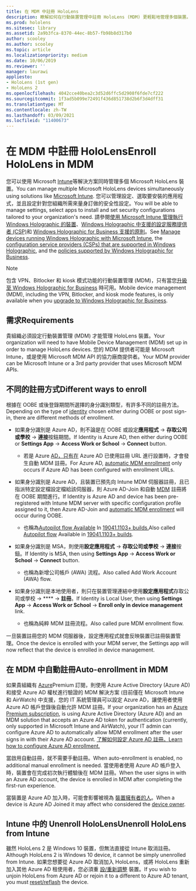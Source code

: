 ```yaml
---
title: 在 MDM 中註冊 HoloLens
description: 瞭解如何在行動裝置管理中註冊 HoloLens (MDM) 更輕鬆地管理多個裝置。
ms.prod: hololens
ms.sitesec: library
ms.assetid: 2a9b3fca-8370-44ec-8b57-fb98b8d317b0
author: scooley
ms.author: scooley
ms.topic: article
ms.localizationpriority: medium
ms.date: 10/06/2019
ms.reviewer: ''
manager: laurawi
appliesto:
- HoloLens (1st gen)
- HoloLens 2
ms.openlocfilehash: 4042cce40bea2c3d52d6ffc5d2908f6fde7cf222
ms.sourcegitcommit: 1f3ad5b099e72491f436d851738d2b6f3d4dff31
ms.translationtype: MT
ms.contentlocale: zh-TW
ms.lasthandoff: 03/09/2021
ms.locfileid: "11400673"
---
```

# <a name="enroll-hololens-in-mdm"></a><span data-ttu-id="e4e21-103">在 MDM 中註冊 HoloLens</span><span class="sxs-lookup"><span data-stu-id="e4e21-103">Enroll HoloLens in MDM</span></span>

<span data-ttu-id="e4e21-104">您可以使用 Microsoft [Intune](https://docs.microsoft.com/intune/windows-holographic-for-business)等解決方案同時管理多個 Microsoft HoloLens 裝置。</span><span class="sxs-lookup"><span data-stu-id="e4e21-104">You can manage multiple Microsoft HoloLens devices simultaneously using solutions like [Microsoft Intune](https://docs.microsoft.com/intune/windows-holographic-for-business).</span></span> <span data-ttu-id="e4e21-105">您可以管理設定、選取要安裝的應用程式，並且設定針對您組織所需來量身訂做的安全性設定。</span><span class="sxs-lookup"><span data-stu-id="e4e21-105">You will be able to manage settings, select apps to install and set security configurations tailored to your organization's need.</span></span> <span data-ttu-id="e4e21-106">請參閱[使用 Microsoft Intune 管理執行 Windows Holographic 的裝置](https://docs.microsoft.com/intune/windows-holographic-for-business)、[Windows Holographic 中支援的設定服務提供者 (CSP)](https://msdn.microsoft.com/windows/hardware/commercialize/customize/mdm/configuration-service-provider-reference#hololens)和 [Windows Holographic for Business 支援的原則](https://msdn.microsoft.com/windows/hardware/commercialize/customize/mdm/policy-configuration-service-provider#hololenspolicies)。</span><span class="sxs-lookup"><span data-stu-id="e4e21-106">See [Manage devices running Windows Holographic with Microsoft Intune](https://docs.microsoft.com/intune/windows-holographic-for-business), the [configuration service providers (CSPs) that are supported in Windows Holographic](https://msdn.microsoft.com/windows/hardware/commercialize/customize/mdm/configuration-service-provider-reference#hololens), and the [policies supported by Windows Holographic for Business](https://msdn.microsoft.com/windows/hardware/commercialize/customize/mdm/policy-configuration-service-provider#hololenspolicies).</span></span>

> [!NOTE]
> <span data-ttu-id="e4e21-107">包含 VPN、Bitlocker 和 kiosk 模式功能的行動裝置管理 (MDM)，只有當您[升級至 Windows Holographic for Business](hololens1-upgrade-enterprise.md) 時可用。</span><span class="sxs-lookup"><span data-stu-id="e4e21-107">Mobile device management (MDM), including the VPN, Bitlocker, and kiosk mode features, is only available when you [upgrade to Windows Holographic for Business](hololens1-upgrade-enterprise.md).</span></span>

## <a name="requirements"></a><span data-ttu-id="e4e21-108">需求</span><span class="sxs-lookup"><span data-stu-id="e4e21-108">Requirements</span></span>

 <span data-ttu-id="e4e21-109">貴組織必須設定行動裝置管理 (MDM) 才能管理 HoloLens 裝置。</span><span class="sxs-lookup"><span data-stu-id="e4e21-109">Your organization will need to have Mobile Device Management (MDM) set up in order to manage HoloLens devices.</span></span> <span data-ttu-id="e4e21-110">您的 MDM 提供者可能是 Microsoft Intune，或是使用 Microsoft MDM API 的協力廠商提供者。</span><span class="sxs-lookup"><span data-stu-id="e4e21-110">Your MDM provider can be Microsoft Intune or a 3rd party provider that uses Microsoft MDM APIs.</span></span>
 
## <a name="different-ways-to-enroll"></a><span data-ttu-id="e4e21-111">不同的註冊方式</span><span class="sxs-lookup"><span data-stu-id="e4e21-111">Different ways to enroll</span></span>

<span data-ttu-id="e4e21-112">根據在 OOBE 或後登錄期間所選擇的身分識別類型，有許多不同的註冊方法。 [](hololens-identity.md)</span><span class="sxs-lookup"><span data-stu-id="e4e21-112">Depending on the type of [identity](hololens-identity.md) chosen either during OOBE or post sign-in, there are different methods of enrollment.</span></span>

- <span data-ttu-id="e4e21-113">如果身分識別是 Azure AD，則不論是在 OOBE 或設定**應用程式**  ->  **存取公司或學校**  ->  **連接**按鈕期間。</span><span class="sxs-lookup"><span data-stu-id="e4e21-113">If Identity is Azure AD, then either during OOBE or **Settings App** -> **Access Work or School** -> **Connect** button.</span></span>
    - <span data-ttu-id="e4e21-114">若是 Azure [AD，只有在](hololens-enroll-mdm.md#auto-enrollment-in-mdm) Azure AD 已使用註冊 URL 進行設置時，才會發生自動 MDM 註冊。</span><span class="sxs-lookup"><span data-stu-id="e4e21-114">For Azure AD, [automatic MDM enrollment](hololens-enroll-mdm.md#auto-enrollment-in-mdm) only occurs if Azure AD has been configured with enrollment URLs.</span></span> 
     
- <span data-ttu-id="e4e21-115">如果身分識別是 Azure AD，且裝置已預先向 Intune MDM 伺服器註冊，且已指派特定設定檔設定檔給該伺服器，則 Azure AD-Join 和自動 [MDM](hololens-enroll-mdm.md#auto-enrollment-in-mdm) 註冊將在 OOBE 期間進行。</span><span class="sxs-lookup"><span data-stu-id="e4e21-115">If Identity is Azure AD and device has been pre-registered with Intune MDM server with specific configuration profile assigned to it, then Azure AD-Join and [automatic MDM enrollment](hololens-enroll-mdm.md#auto-enrollment-in-mdm) will occur during OOBE.</span></span>
    - <span data-ttu-id="e4e21-116">也稱為[Autopilot flow Available](hololens2-autopilot.md) In [19041.1103+ builds.](hololens-release-notes.md#windows-holographic-version-2004)</span><span class="sxs-lookup"><span data-stu-id="e4e21-116">Also called [Autopilot flow](hololens2-autopilot.md) Available in [19041.1103+ builds](hololens-release-notes.md#windows-holographic-version-2004).</span></span>
    

- <span data-ttu-id="e4e21-117">如果身分識別是 MSA，則使用**設定應用程式**  ->  **存取公司或學校**  ->  **連接**按鈕。</span><span class="sxs-lookup"><span data-stu-id="e4e21-117">If Identity is MSA, then using **Settings App** -> **Access Work or School** -> **Connect** button.</span></span>
    - <span data-ttu-id="e4e21-118">也稱為新增公司帳戶 (AWA) 流程。</span><span class="sxs-lookup"><span data-stu-id="e4e21-118">Also called Add Work Account (AWA) flow.</span></span>
- <span data-ttu-id="e4e21-119">如果身分識別是本地使用者，則只在裝置管理連結中使用**設定應用程式**存取公司或學校  ->  \*\*\*\*  ->  **註冊**。</span><span class="sxs-lookup"><span data-stu-id="e4e21-119">If Identity is Local User, then using **Settings App** -> **Access Work or School** -> **Enroll only in device management** link.</span></span>
    - <span data-ttu-id="e4e21-120">也稱為純粹 MDM 註冊流程。</span><span class="sxs-lookup"><span data-stu-id="e4e21-120">Also called pure MDM enrollment flow.</span></span>

<span data-ttu-id="e4e21-121">一旦裝置註冊您的 MDM 伺服器後，設定應用程式就會反映裝置已註冊裝置管理。</span><span class="sxs-lookup"><span data-stu-id="e4e21-121">Once the device is enrolled with your MDM server, the Settings app will now reflect that the device is enrolled in device management.</span></span>

## <a name="auto-enrollment-in-mdm"></a><span data-ttu-id="e4e21-122">在 MDM 中自動註冊</span><span class="sxs-lookup"><span data-stu-id="e4e21-122">Auto-enrollment in MDM</span></span>

<span data-ttu-id="e4e21-123">如果貴組織有 [Azure](https://azure.microsoft.com/overview/)Premium 訂閱，則使用 Azure Active Directory (Azure AD) 和接受 Azure AD 權杖進行驗證的 MDM 解決方案 (目前僅在 Microsoft Intune 和 AirWatch) 中支援，您的 IT 系統管理員可以設定 Azure AD，讓使用者使用 Azure AD 帳戶登錄後自動允許 MDM 註冊。</span><span class="sxs-lookup"><span data-stu-id="e4e21-123">If your organization has an [Azure Premium subscription](https://azure.microsoft.com/overview/), is using Azure Active Directory (Azure AD) and an MDM solution that accepts an Azure AD token for authentication (currently, only supported in Microsoft Intune and AirWatch), your IT admin can configure Azure AD to automatically allow MDM enrollment after the user signs in with their Azure AD account.</span></span> [<span data-ttu-id="e4e21-124">了解如何設定 Azure AD 註冊。</span><span class="sxs-lookup"><span data-stu-id="e4e21-124">Learn how to configure Azure AD enrollment.</span></span>](https://docs.microsoft.com/mem/intune/enrollment/windows-enroll#enable-windows-10-automatic-enrollment)

<span data-ttu-id="e4e21-125">當啟用自動註冊，就不需要手動註冊。</span><span class="sxs-lookup"><span data-stu-id="e4e21-125">When auto-enrollment is enabled, no additional manual enrollment is needed.</span></span> <span data-ttu-id="e4e21-126">當使用者使用 Azure AD 帳戶登入時，裝置會在完成初次執行體驗後在 MDM 註冊。</span><span class="sxs-lookup"><span data-stu-id="e4e21-126">When the user signs in with an Azure AD account, the device is enrolled in MDM after completing the first-run experience.</span></span>

<span data-ttu-id="e4e21-127">當裝置是 Azure AD 加入時，可能會影響被視為 [裝置擁有者的人](security-adminless-os.md#device-owner)。</span><span class="sxs-lookup"><span data-stu-id="e4e21-127">When a device is Azure AD Joined it may affect who considered the [device owner](security-adminless-os.md#device-owner).</span></span>

## <a name="unenroll-hololens-from-intune"></a><span data-ttu-id="e4e21-128">Intune 中的 Unenroll HoloLens</span><span class="sxs-lookup"><span data-stu-id="e4e21-128">Unenroll HoloLens from Intune</span></span>

<span data-ttu-id="e4e21-129">雖然 HoloLens 2 是 Windows 10 裝置，但無法直接從 Intune 取消註冊。</span><span class="sxs-lookup"><span data-stu-id="e4e21-129">Although HoloLens 2 is Windows 10 device, it cannot be simply unenrolled from Intune.</span></span> <span data-ttu-id="e4e21-130">如果您想要從 Azure AD 取消加入 HoloLens，或將 HoloLens 重新加入其他 Azure AD 租使用者，您必須重 [設/重新調整](https://docs.microsoft.com/hololens/hololens-recovery#reset-the-device) 裝置。</span><span class="sxs-lookup"><span data-stu-id="e4e21-130">If you wish to unjoin HoloLens from Azure AD or rejoin it to a different to Azure AD tenant, you must [reset/reflash](https://docs.microsoft.com/hololens/hololens-recovery#reset-the-device) the device.</span></span>